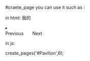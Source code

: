 #craete_page
you can use it such as :

in html:
我的
<div id="Pavilion">
      <li>
           <div class="news ">
           </div>
      </li>
     <div class="page_btn clear">
           <span class="page_box">
                  <a class="prev sx">Previous</a>
                  <ul class="page" style="display:inline;">
                  </ul>
                  <a class="next sx">Next</a>
            </span>
     </div>
</div>

in js:
<script src='./create_pages.js'></script>
create_pages('#Pavilion',6);
